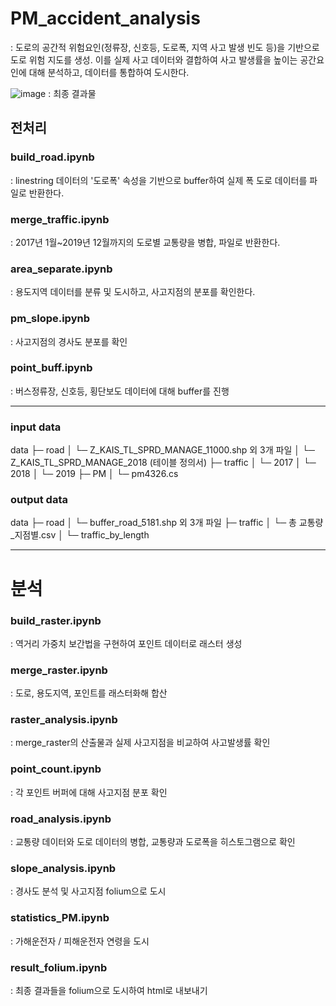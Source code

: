 # PM_accident_analysis
: 도로의 공간적 위험요인(정류장, 신호등, 도로폭, 지역 사고 발생 빈도 등)을 기반으로 도로 위험 지도를 생성. 이를 실제 사고 데이터와 결합하여 사고 발생률을 높이는 공간요인에 대해 분석하고, 데이터를 통합하여 도시한다.

![image](https://github.com/Hegale/PM_accident_analysis/assets/92227496/6eac195c-5d3a-4b6e-8894-5f2366038c7c)
: 최종 결과물

## 전처리

### build_road.ipynb
: linestring 데이터의 '도로폭' 속성을 기반으로 buffer하여 실제 폭 도로 데이터를 파일로 반환한다.

### merge_traffic.ipynb
: 2017년 1월~2019년 12월까지의 도로별 교통량을 병합, 파일로 반환한다.

### area_separate.ipynb
: 용도지역 데이터를 분류 및 도시하고, 사고지점의 분포를 확인한다.

### pm_slope.ipynb
: 사고지점의 경사도 분포를 확인

### point_buff.ipynb
: 버스정류장, 신호등, 횡단보도 데이터에 대해 buffer를 진행

---

### input data

data
├─ road
│  └─ Z_KAIS_TL_SPRD_MANAGE_11000.shp 외 3개 파일
│  └─ Z_KAIS_TL_SPRD_MANAGE_2018 (테이블 정의서)
├─ traffic
│  └─ 2017
│  └─ 2018
│  └─ 2019
├─ PM
│  └─ pm4326.cs

### output data

data
├─ road
│  └─ buffer_road_5181.shp 외 3개 파일
├─ traffic
│  └─ 총 교통량_지점별.csv
│  └─ traffic_by_length

---

# 분석

### build_raster.ipynb
: 역거리 가중치 보간법을 구현하여 포인트 데이터로 래스터 생성

### merge_raster.ipynb
: 도로, 용도지역, 포인트를 래스터화해 합산

### raster_analysis.ipynb
: merge_raster의 산출물과 실제 사고지점을 비교하여 사고발생률 확인

### point_count.ipynb
: 각 포인트 버퍼에 대해 사고지점 분포 확인

### road_analysis.ipynb
: 교통량 데이터와 도로 데이터의 병합, 교통량과 도로폭을 히스토그램으로 확인

### slope_analysis.ipynb
: 경사도 분석 및 사고지점 folium으로 도시

### statistics_PM.ipynb
: 가해운전자 / 피해운전자 연령을 도시

### result_folium.ipynb
: 최종 결과들을 folium으로 도시하여 html로 내보내기
